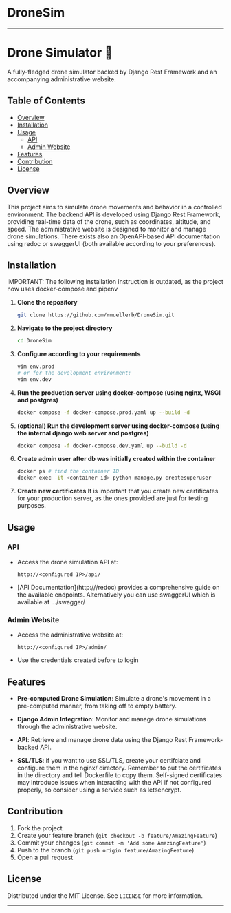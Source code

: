 # DroneSim
---

# Drone Simulator 🚁

A fully-fledged drone simulator backed by Django Rest Framework and an accompanying administrative website.

## Table of Contents

- [Overview](#overview)
- [Installation](#installation)
- [Usage](#usage)
  - [API](#api)
  - [Admin Website](#admin-website)
- [Features](#features)
- [Contribution](#contribution)
- [License](#license)

## Overview

This project aims to simulate drone movements and behavior in a controlled environment. The backend API is developed using Django Rest Framework, providing real-time data of the drone, such as coordinates, altitude, and speed. The administrative website is designed to monitor and manage drone simulations.
There exists also an OpenAPI-based API documentation using redoc or swaggerUI (both available according to your preferences).

## Installation
IMPORTANT: The following installation instruction is outdated, as the project now uses docker-compose and pipenv

1. **Clone the repository**
   ```bash
   git clone https://github.com/rmuellerb/DroneSim.git
   ```

2. **Navigate to the project directory**
   ```bash
   cd DroneSim
   ```
3. **Configure according to your requirements**
   ```bash
   vim env.prod
   # or for the development environment:
   vim env.dev
   ```

4. **Run the production server using docker-compose (using nginx, WSGI and postgres)**
   ```bash
   docker compose -f docker-compose.prod.yaml up --build -d
   ```

5. **(optional) Run the development server using docker-compose (using the internal django web server and postgres)**
   ```bash
   docker compose -f docker-compose.dev.yaml up --build -d
   ```

6. **Create admin user after db was initially created within the container**
   ```bash
   docker ps # find the container ID
   docker exec -it <container id> python manage.py createsuperuser
   ```
7. **Create new certificates**
    It is important that you create new certificates for your production server, as the ones provided are just for testing purposes.

## Usage

### API

- Access the drone simulation API at:
  ```
  http://<configured IP>/api/
  ```

- [API Documentation](http://<configured IP>/redoc) provides a comprehensive guide on the available endpoints. Alternatively you can use swaggerUI which is available at .../swagger/

### Admin Website

- Access the administrative website at:
  ```
  http://<configured IP>/admin/
  ```

- Use the credentials created before to login

## Features

- **Pre-computed Drone Simulation**: Simulate a drone's movement in a pre-computed manner, from taking off to empty battery.
  
- **Django Admin Integration**: Monitor and manage drone simulations through the administrative website.

- **API**: Retrieve and manage drone data using the Django Rest Framework-backed API.

- **SSL/TLS**: if you want to use SSL/TLS, create your certifciate and configure them in the nginx/ directory. Remember to put the certificates in the directory and tell Dockerfile to copy them. Self-signed certificates may introduce issues when interacting with the API if not configured properly, so consider using a service such as letsencrypt.

## Contribution

1. Fork the project
2. Create your feature branch (`git checkout -b feature/AmazingFeature`)
3. Commit your changes (`git commit -m 'Add some AmazingFeature'`)
4. Push to the branch (`git push origin feature/AmazingFeature`)
5. Open a pull request

## License

Distributed under the MIT License. See `LICENSE` for more information.

---

